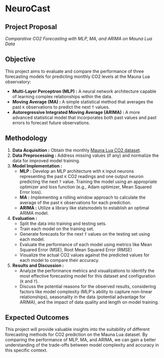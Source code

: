 # **NeuroCast**
## **Project Proposal**
*Comparative CO2 Forecasting with MLP, MA, and ARIMA on Mauna Lua Data*

## **Objective**

This project aims to evaluate and compare the performance of three forecasting models for predicting monthly CO2 levels at the Mauna Lua observatory:

* **Multi-Layer Perceptron (MLP) :** A neural network architecture capable of learning complex relationships within the data.
* **Moving Average (MA) :** A simple statistical method that averages the past `K` observations to predict the next `T` values.
* **Autoregressive Integrated Moving Average (ARIMA) :** A more advanced statistical model that incorporates both past values and past errors to forecast future observations.

## **Methodology**

1. **Data Acquisition :** Obtain the monthly [Mauna Lua CO2 dataset](https://gml.noaa.gov/webdata/ccgg/trends/co2/co2_mm_mlo.csv).
2. **Data Preprocessing :** Address missing values (if any) and normalize the data for improved model training.
3. **Model Implementation :**
    * **MLP :** Develop an MLP architecture with `K` input neurons representing the past `K` CO2 readings and one output neuron predicting the next `T` value. Training the model using an appropriate optimizer and loss function (e.g., Adam optimizer, Mean Squared Error loss).
    * **MA :** Implementing a rolling window approach to calculate the average of the past `K` observations for each prediction.
    * **ARIMA :** Utilize a library like statsmodels to establish an optimal ARIMA model.
4. **Evaluation :**
    * Split the data into training and testing sets.
    * Train each model on the training set.
    * Generate forecasts for the next `T` values on the testing set using each model.
    * Evaluate the performance of each model using metrics like Mean Squared Error (MSE), Root Mean Squared Error (RMSE)
    * Visualize the actual CO2 values against the predicted values for each model to compare their accuracy.
5. **Results and Discussion :**
    * Analyze the performance metrics and visualizations to identify the most effective forecasting model for this dataset and configuration (`K` and `T`).
    * Discuss the potential reasons for the observed results, considering factors like model complexity (MLP's ability to capture non-linear relationships), seasonality in the data (potential advantage for ARIMA), and the impact of data quality and length on model training.

## **Expected Outcomes**

This project will provide valuable insights into the suitability of different forecasting methods for CO2 prediction on the Mauna Lua dataset. By comparing the performance of MLP, MA, and ARIMA, we can gain a better understanding of the trade-offs between model complexity and accuracy in this specific context.

